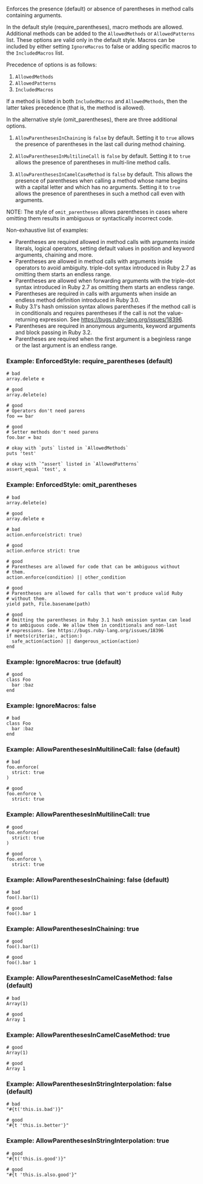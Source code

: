 Enforces the presence (default) or absence of parentheses in
method calls containing arguments.

In the default style (require_parentheses), macro methods are allowed.
Additional methods can be added to the `AllowedMethods` or
`AllowedPatterns` list. These options are valid only in the default
style. Macros can be included by either setting `IgnoreMacros` to false
or adding specific macros to the `IncludedMacros` list.

Precedence of options is as follows:

1. `AllowedMethods`
2. `AllowedPatterns`
3. `IncludedMacros`

If a method is listed in both `IncludedMacros` and `AllowedMethods`,
then the latter takes precedence (that is, the method is allowed).

In the alternative style (omit_parentheses), there are three additional
options.

1. `AllowParenthesesInChaining` is `false` by default. Setting it to
     `true` allows the presence of parentheses in the last call during
     method chaining.

2. `AllowParenthesesInMultilineCall` is `false` by default. Setting it
      to `true` allows the presence of parentheses in multi-line method
      calls.

3. `AllowParenthesesInCamelCaseMethod` is `false` by default. This
      allows the presence of parentheses when calling a method whose name
      begins with a capital letter and which has no arguments. Setting it
      to `true` allows the presence of parentheses in such a method call
      even with arguments.

NOTE: The style of `omit_parentheses` allows parentheses in cases where
omitting them results in ambiguous or syntactically incorrect code.

Non-exhaustive list of examples:

- Parentheses are required allowed in method calls with arguments inside
    literals, logical operators, setting default values in position and
    keyword arguments, chaining and more.
- Parentheses are allowed in method calls with arguments inside
    operators to avoid ambiguity.
    triple-dot syntax introduced in Ruby 2.7 as omitting them starts an
    endless range.
- Parentheses are allowed when forwarding arguments with the
    triple-dot syntax introduced in Ruby 2.7 as omitting them starts an
    endless range.
- Parentheses are required in calls with arguments when inside an
    endless method definition introduced in Ruby 3.0.
- Ruby 3.1's hash omission syntax allows parentheses if the method call
    is in conditionals and requires parentheses if the call
    is not the value-returning expression. See
    https://bugs.ruby-lang.org/issues/18396.
- Parentheses are required in anonymous arguments, keyword arguments
    and block passing in Ruby 3.2.
- Parentheses are required when the first argument is a beginless range or
    the last argument is an endless range.

### Example: EnforcedStyle: require_parentheses (default)

    # bad
    array.delete e

    # good
    array.delete(e)

    # good
    # Operators don't need parens
    foo == bar

    # good
    # Setter methods don't need parens
    foo.bar = baz

    # okay with `puts` listed in `AllowedMethods`
    puts 'test'

    # okay with `^assert` listed in `AllowedPatterns`
    assert_equal 'test', x

### Example: EnforcedStyle: omit_parentheses

    # bad
    array.delete(e)

    # good
    array.delete e

    # bad
    action.enforce(strict: true)

    # good
    action.enforce strict: true

    # good
    # Parentheses are allowed for code that can be ambiguous without
    # them.
    action.enforce(condition) || other_condition

    # good
    # Parentheses are allowed for calls that won't produce valid Ruby
    # without them.
    yield path, File.basename(path)

    # good
    # Omitting the parentheses in Ruby 3.1 hash omission syntax can lead
    # to ambiguous code. We allow them in conditionals and non-last
    # expressions. See https://bugs.ruby-lang.org/issues/18396
    if meets(criteria:, action:)
      safe_action(action) || dangerous_action(action)
    end

### Example: IgnoreMacros: true (default)

    # good
    class Foo
      bar :baz
    end

### Example: IgnoreMacros: false

    # bad
    class Foo
      bar :baz
    end

### Example: AllowParenthesesInMultilineCall: false (default)

    # bad
    foo.enforce(
      strict: true
    )

    # good
    foo.enforce \
      strict: true

### Example: AllowParenthesesInMultilineCall: true

    # good
    foo.enforce(
      strict: true
    )

    # good
    foo.enforce \
      strict: true

### Example: AllowParenthesesInChaining: false (default)

    # bad
    foo().bar(1)

    # good
    foo().bar 1

### Example: AllowParenthesesInChaining: true

    # good
    foo().bar(1)

    # good
    foo().bar 1

### Example: AllowParenthesesInCamelCaseMethod: false (default)

    # bad
    Array(1)

    # good
    Array 1

### Example: AllowParenthesesInCamelCaseMethod: true

    # good
    Array(1)

    # good
    Array 1

### Example: AllowParenthesesInStringInterpolation: false (default)

    # bad
    "#{t('this.is.bad')}"

    # good
    "#{t 'this.is.better'}"

### Example: AllowParenthesesInStringInterpolation: true

    # good
    "#{t('this.is.good')}"

    # good
    "#{t 'this.is.also.good'}"